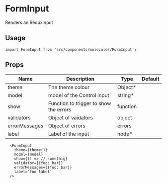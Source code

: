 # FormInput
Renders an ReduxInput

## Usage

```
import FormInput from 'src/components/molecules/FormInput';
```

## Props


| Name | Description | Type | Default |
|------|-------------|------|---------|
| theme | The theme colour | Object* |    |
| model | model of the Control input | string* |  |
| show | Function to trigger to show the errors | function |   |
| validators | Object of vaidators | object |   |
| errorMessages | Object of errors | errors |   |
| label | Label of the input | node* |   |

```
  <FormInput
    theme={theme()}
    model={model}
    show={() => // somethig}
    validator={{foo: bar}}
    errorMessages={{foo: bar}}
    label='foo label'
  />

```